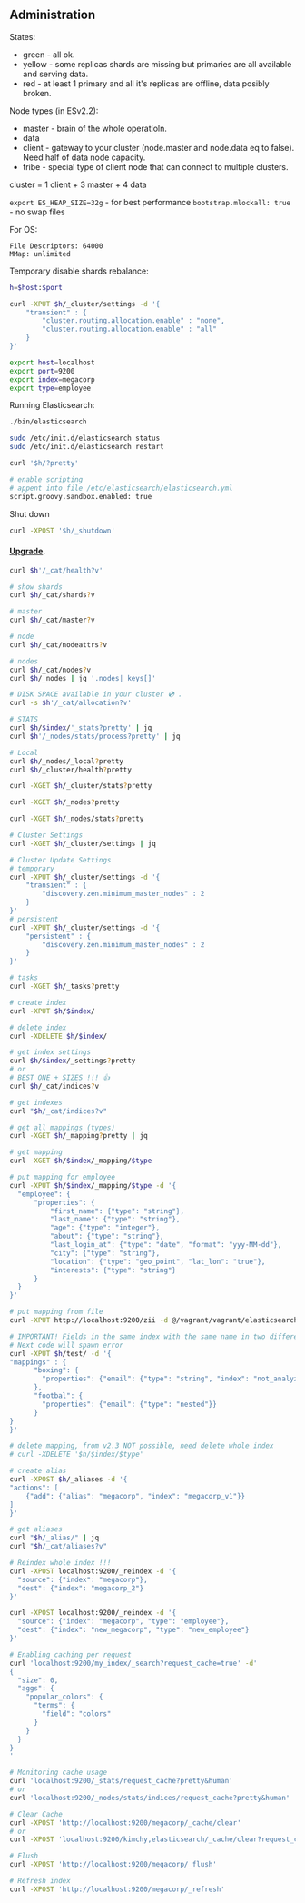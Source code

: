 Administration
-

States:

* green - all ok.
* yellow - some replicas shards are missing
  but primaries are all available and serving data.
* red - at least 1 primary and all it\'s replicas are offline,
  data posibly broken.

Node types (in ESv2.2):

* master - brain of the whole operatioln.
* data
* client - gateway to your cluster (node.master and node.data eq to false). Need half of data node capacity.
* tribe - special type of client node that can connect to multiple clusters.

cluster = 1 client + 3 master + 4 data

`export ES_HEAP_SIZE=32g` - for best performance
`bootstrap.mlockall: true` - no swap files

For OS:

````
File Descriptors: 64000
MMap: unlimited
````

Temporary disable shards rebalance:

````sh
h=$host:$port

curl -XPUT $h/_cluster/settings -d '{
    "transient" : {
        "cluster.routing.allocation.enable" : "none",
        "cluster.routing.allocation.enable" : "all"
    }
}'
````

````sh
export host=localhost
export port=9200
export index=megacorp
export type=employee
````

Running Elasticsearch:
````sh
./bin/elasticsearch

sudo /etc/init.d/elasticsearch status
sudo /etc/init.d/elasticsearch restart

curl '$h/?pretty'
````
````sh
# enable scripting
# appent into file /etc/elasticsearch/elasticsearch.yml
script.groovy.sandbox.enabled: true
````

Shut down
````sh
curl -XPOST '$h/_shutdown'
````

#### [Upgrade](https://www.elastic.co/guide/en/elasticsearch/reference/current/setup-upgrade.html).

````sh
curl $h'/_cat/health?v'

# show shards
curl $h/_cat/shards?v

# master
curl $h/_cat/master?v

# node
curl $h/_cat/nodeattrs?v

# nodes
curl $h/_cat/nodes?v
curl $h/_nodes | jq '.nodes| keys[]'

# DISK SPACE available in your cluster 💿 .
curl -s $h'/_cat/allocation?v'

# STATS
curl $h/$index/'_stats?pretty' | jq
curl $h'/_nodes/stats/process?pretty' | jq

# Local
curl $h/_nodes/_local?pretty
curl $h/_cluster/health?pretty

curl -XGET $h/_cluster/stats?pretty

curl -XGET $h/_nodes?pretty

curl -XGET $h/_nodes/stats?pretty

# Cluster Settings
curl -XGET $h/_cluster/settings | jq

# Cluster Update Settings
# temporary
curl -XPUT $h/_cluster/settings -d '{
    "transient" : {
        "discovery.zen.minimum_master_nodes" : 2
    }
}'
# persistent
curl -XPUT $h/_cluster/settings -d '{
    "persistent" : {
        "discovery.zen.minimum_master_nodes" : 2
    }
}'

# tasks
curl -XGET $h/_tasks?pretty
````

````sh
# create index
curl -XPUT $h/$index/

# delete index
curl -XDELETE $h/$index/

# get index settings
curl $h/$index/_settings?pretty
# or
# BEST ONE + SIZES !!! 👍
curl $h/_cat/indices?v

# get indexes
curl "$h/_cat/indices?v"

# get all mappings (types)
curl -XGET $h/_mapping?pretty | jq

# get mapping
curl -XGET $h/$index/_mapping/$type

# put mapping for employee
curl -XPUT $h/$index/_mapping/$type -d '{
  "employee": {
      "properties": {
          "first_name": {"type": "string"},
          "last_name": {"type": "string"},
          "age": {"type": "integer"},
          "about": {"type": "string"},
          "last_login_at": {"type": "date", "format": "yyy-MM-dd"},
          "city": {"type": "string"},
          "location": {"type": "geo_point", "lat_lon": "true"},
          "interests": {"type": "string"}
      }
  }
}'

# put mapping from file
curl -XPUT http://localhost:9200/zii -d @/vagrant/vagrant/elasticsearch.mapping.json

# IMPORTANT! Fields in the same index with the same name in two different types must have the same mapping
# Next code will spawn error
curl -XPUT $h/test/ -d '{
"mappings" : {
      "boxing": {
        "properties": {"email": {"type": "string", "index": "not_analyzed"}}
      },
      "footbal": {
        "properties": {"email": {"type": "nested"}}
      }
}
}'

# delete mapping, from v2.3 NOT possible, need delete whole index
# curl -XDELETE '$h/$index/$type'

# create alias
curl -XPOST $h/_aliases -d '{
"actions": [
    {"add": {"alias": "megacorp", "index": "megacorp_v1"}}
]
}'

# get aliases
curl "$h/_alias/" | jq
curl "$h/_cat/aliases?v"
````

````sh
# Reindex whole index !!!
curl -XPOST localhost:9200/_reindex -d '{
  "source": {"index": "megacorp"},
  "dest": {"index": "megacorp_2"}
}'

curl -XPOST localhost:9200/_reindex -d '{
  "source": {"index": "megacorp", "type": "employee"},
  "dest": {"index": "new_megacorp", "type": "new_employee"}
}'
````

````sh
# Enabling caching per request
curl 'localhost:9200/my_index/_search?request_cache=true' -d'
{
  "size": 0,
  "aggs": {
    "popular_colors": {
      "terms": {
        "field": "colors"
      }
    }
  }
}
'

# Monitoring cache usage
curl 'localhost:9200/_stats/request_cache?pretty&human'
# or
curl 'localhost:9200/_nodes/stats/indices/request_cache?pretty&human'

# Clear Cache
curl -XPOST 'http://localhost:9200/megacorp/_cache/clear'
# or
curl -XPOST 'localhost:9200/kimchy,elasticsearch/_cache/clear?request_cache=true'

# Flush
curl -XPOST 'http://localhost:9200/megacorp/_flush'

# Refresh index
curl -XPOST 'http://localhost:9200/megacorp/_refresh'
````
